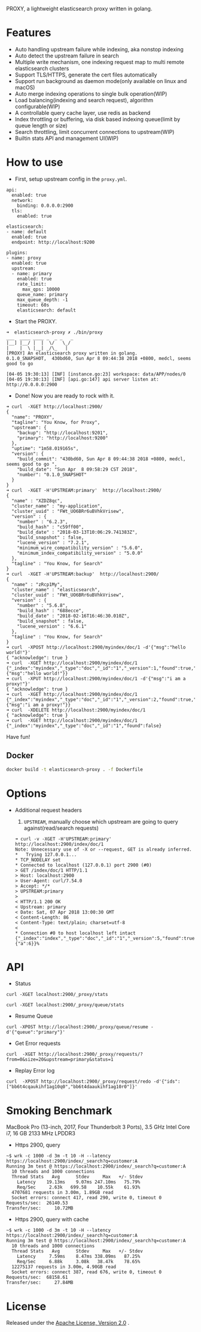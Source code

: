 
PROXY, a lightweight elasticsearch proxy written in golang.

# Features
- Auto handling upstream failure while indexing, aka nonstop indexing
- Auto detect the upstream failure in search
- Multiple write mechanism, one indexing request map to multi remote elasticsearch clusters
- Support TLS/HTTPS, generate the cert files automatically
- Support run background as daemon mode(only available on linux and macOS)
- Auto merge indexing operations to single bulk operation(WIP)
- Load balancing(indexing and search request), algorithm configurable(WIP)
- A controllable query cache layer, use redis as backend
- Index throttling or buffering, via disk based indexing queue(limit by queue length or size)
- Search throttling, limit concurrent connections to upstream(WIP)
- Builtin stats API and management UI(WIP)

# How to use

- First, setup upstream config in the `proxy.yml`.

```
api:
  enabled: true
  network:
    binding: 0.0.0.0:2900
  tls:
    enabled: true
    
elasticsearch:
- name: default
  enabled: true
  endpoint: http://localhost:9200

plugins:
- name: proxy
  enabled: true
  upstream:
  - name: primary
    enabled: true
    rate_limit:
      max_qps: 10000
    queue_name: primary
    max_queue_depth: -1
    timeout: 60s
    elasticsearch: default
```
- Start the PROXY.

```
➜  elasticsearch-proxy ✗ ./bin/proxy
___  ____ ____ _  _ _   _
|__] |__/ |  |  \/   \_/
|    |  \ |__| _/\_   |
[PROXY] An elasticsearch proxy written in golang.
0.1.0_SNAPSHOT,  430bd60, Sun Apr 8 09:44:38 2018 +0800, medcl, seems good to go

[04-05 19:30:13] [INF] [instance.go:23] workspace: data/APP/nodes/0
[04-05 19:30:13] [INF] [api.go:147] api server listen at: http://0.0.0.0:2900

```

- Done! Now you are ready to rock with it.

```
➜ curl  -XGET http://localhost:2900/
{
  "name": "PROXY",
  "tagline": "You Know, for Proxy",
  "upstream": {
    "backup": "http://localhost:9201",
    "primary": "http://localhost:9200"
  },
  "uptime": "1m58.019165s",
  "version": {
    "build_commit": "430bd60, Sun Apr 8 09:44:38 2018 +0800, medcl, seems good to go ",
    "build_date": "Sun Apr  8 09:58:29 CST 2018",
    "number": "0.1.0_SNAPSHOT"
  }
}
➜ curl  -XGET -H'UPSTREAM:primary'  http://localhost:2900/
{
  "name" : "XZDZ8qc",
  "cluster_name" : "my-application",
  "cluster_uuid" : "FWt_UO6BRr6uBVhkVrisew",
  "version" : {
    "number" : "6.2.3",
    "build_hash" : "c59ff00",
    "build_date" : "2018-03-13T10:06:29.741383Z",
    "build_snapshot" : false,
    "lucene_version" : "7.2.1",
    "minimum_wire_compatibility_version" : "5.6.0",
    "minimum_index_compatibility_version" : "5.0.0"
  },
  "tagline" : "You Know, for Search"
}
➜ curl  -XGET -H'UPSTREAM:backup'  http://localhost:2900/
{
  "name" : "zRcp1My",
  "cluster_name" : "elasticsearch",
  "cluster_uuid" : "FWt_UO6BRr6uBVhkVrisew",
  "version" : {
    "number" : "5.6.8",
    "build_hash" : "688ecce",
    "build_date" : "2018-02-16T16:46:30.010Z",
    "build_snapshot" : false,
    "lucene_version" : "6.6.1"
  },
  "tagline" : "You Know, for Search"
}
➜ curl  -XPOST http://localhost:2900/myindex/doc/1 -d'{"msg":"hello world!"}'
{ "acknowledge": true }
➜ curl  -XGET http://localhost:2900/myindex/doc/1
{"_index":"myindex","_type":"doc","_id":"1","_version":1,"found":true,"_source":{"msg":"hello world!"}}
➜ curl  -XPUT http://localhost:2900/myindex/doc/1 -d'{"msg":"i am a proxy!"}'
{ "acknowledge": true }
➜ curl  -XGET http://localhost:2900/myindex/doc/1
{"_index":"myindex","_type":"doc","_id":"1","_version":2,"found":true,"_source":{"msg":"i am a proxy!"}}
➜ curl  -XDELETE http://localhost:2900/myindex/doc/1
{ "acknowledge": true }
➜ curl  -XGET http://localhost:2900/myindex/doc/1
{"_index":"myindex","_type":"doc","_id":"1","found":false}
```

Have fun!

## Docker

```bash
docker build -t elasticsearch-proxy . -f Dockerfile
```

# Options

- Additional request headers
  1. `UPSTREAM`, manually choose which upstream are going to query against(read/search requests)

    ```
    ➜ curl -v -XGET -H'UPSTREAM:primary'  http://localhost:2900/index/doc/1
    Note: Unnecessary use of -X or --request, GET is already inferred.
    *   Trying 127.0.0.1...
    * TCP_NODELAY set
    * Connected to localhost (127.0.0.1) port 2900 (#0)
    > GET /index/doc/1 HTTP/1.1
    > Host: localhost:2900
    > User-Agent: curl/7.54.0
    > Accept: */*
    > UPSTREAM:primary
    >
    < HTTP/1.1 200 OK
    < Upstream: primary
    < Date: Sat, 07 Apr 2018 13:00:30 GMT
    < Content-Length: 86
    < Content-Type: text/plain; charset=utf-8
    <
    * Connection #0 to host localhost left intact
    {"_index":"index","_type":"doc","_id":"1","_version":5,"found":true,"_source":{"a":6}}%
    ```

# API

- Status
```
curl -XGET localhost:2900/_proxy/stats
```
```
curl -XGET localhost:2900/_proxy/queue/stats
```
- Resume Queue
```
curl -XPOST http://localhost:2900/_proxy/queue/resume -d'{"queue":"primary"}'
```
- Get Error requests
```
curl  -XGET http://localhost:2900/_proxy/requests/?from=0&size=20&upstream=primary&status=1
```
- Replay Error log
```
curl  -XPOST http://localhost:2900/_proxy/request/redo -d'{"ids":["bb6t4cqaukihf1ag10q0","bb6t4daaukihf1ag10r0"]}'
```

# Smoking Benchmark

MacBook Pro (13-inch, 2017, Four Thunderbolt 3 Ports), 3.5 GHz Intel Core i7, 16 GB 2133 MHz LPDDR3

- Https 2900, query
```
~$ wrk -c 1000 -d 3m -t 10 -H --latency  https://localhost:2900/index/_search?q=customer:A
Running 3m test @ https://localhost:2900/index/_search?q=customer:A
  10 threads and 1000 connections
  Thread Stats   Avg      Stdev     Max   +/- Stdev
    Latency    19.13ms    9.07ms 247.10ms   75.79%
    Req/Sec     2.63k   699.58    10.55k    61.93%
  4707681 requests in 3.00m, 1.89GB read
  Socket errors: connect 417, read 290, write 0, timeout 0
Requests/sec:  26140.53
Transfer/sec:     10.72MB
```

- Https 2900, query with cache
```
~$ wrk -c 1000 -d 3m -t 10 -H --latency  https://localhost:2900/index/_search?q=customer:A
Running 3m test @ https://localhost:2900/index/_search?q=customer:A
  10 threads and 1000 connections
  Thread Stats   Avg      Stdev     Max   +/- Stdev
    Latency     7.59ms    8.47ms 338.09ms   87.25%
    Req/Sec     6.88k     3.08k   38.47k    78.65%
  12275137 requests in 3.00m, 4.90GB read
  Socket errors: connect 387, read 676, write 0, timeout 0
Requests/sec:  68158.61
Transfer/sec:     27.84MB
```


License
=======
Released under the [Apache License, Version 2.0](https://github.com/medcl/elasticsearch-proxy/blob/master/LICENSE) .

